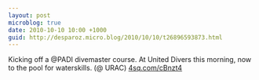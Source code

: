 ```yaml
---
layout: post
microblog: true
date: 2010-10-10 10:00 +1000
guid: http://desparoz.micro.blog/2010/10/10/t26896593873.html
---
```

Kicking off a @PADI divemaster course. At United Divers this morning, now to the pool for waterskills. (@ URAC) [4sq.com/cBnzt4](http://4sq.com/cBnzt4)
